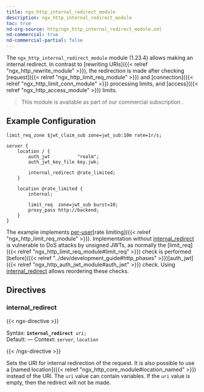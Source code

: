 ```yaml
---
title: ngx_http_internal_redirect_module
description: ngx_http_internal_redirect_module
toc: true
nd-org-source: http/ngx_http_internal_redirect_module.xml
nd-commercial: true
nd-commercial-partial: false
---
```



<!--
      ********************************************************************************
      🛑 WARNING: AUTOGENERATED FILE - DO NOT EDIT 🛑 This Markdown file was
      automatically generated from the source XML documentation. Any manual
      changes made directly to this file will be overwritten. To request or
      suggest changes, please edit the source XML files instead.
      https://github.com/nginx/nginx.org/tree/main/xml/en
      ********************************************************************************
      -->


The `ngx_http_internal_redirect_module` module (1.23.4) allows
making an internal redirect.
In contrast to
[rewriting URIs]({{< relref "ngx_http_rewrite_module" >}}),
the redirection is made after checking
[request]({{< relref "ngx_http_limit_req_module" >}}) and
[connection]({{< relref "ngx_http_limit_conn_module" >}}) processing limits,
and [access]({{< relref "ngx_http_access_module" >}}) limits.

> This module is available as part of our commercial subscription .

## Example Configuration


```nginx 
limit_req_zone $jwt_claim_sub zone=jwt_sub:10m rate=1r/s;

server {
    location / {
        auth_jwt          "realm";
        auth_jwt_key_file key.jwk;

        internal_redirect @rate_limited;
    }

    location @rate_limited {
        internal;

        limit_req  zone=jwt_sub burst=10;
        proxy_pass http://backend;
    }
}
 ```


The example implements
[per-user](https://datatracker.ietf.org/doc/html/rfc7519#section-4.1.2)[rate limiting]({{< relref "ngx_http_limit_req_module" >}}).
Implementation without [internal_redirect](#internal_redirect)
is vulnerable to DoS attacks by unsigned JWTs, as normally the
[limit_req]({{< relref "ngx_http_limit_req_module#limit_req" >}})
check is performed
[before]({{< relref "../dev/development_guide#http_phases" >}})[auth_jwt]({{< relref "ngx_http_auth_jwt_module#auth_jwt" >}}) check.
Using [internal_redirect](#internal_redirect)
allows reordering these checks.
## Directives

### internal_redirect

{{< ngx-directive >}}

<tr>
<th>Syntax: </th>
<td><code><strong>internal_redirect</strong> <i>uri</i>;</code><br/></td>
</tr><tr>
<th>Default: </th>
<td>
      —
    </td>
</tr><tr>
<th>Context: </th>
<td><code>server</code>, <code>location</code></td>
</tr>

{{< /ngx-directive >}}


Sets the URI for internal redirection of the request.
It is also possible to use a
[named location]({{< relref "ngx_http_core_module#location_named" >}})
instead of the URI.
The `uri` value can contain variables.
If the `uri` value is empty,
then the redirect will not be made.
